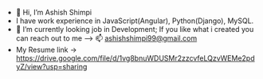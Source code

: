 - 👋 Hi, I’m Ashish Shimpi
- I have work experience in JavaScript(Angular), Python(Django), MySQL.
- 🌱 I’m currently looking job in Development; If you like what i created you 
 can reach out to me --> 📫 ashishshimpi99@gmail.com
- My Resume link -> https://drive.google.com/file/d/1vg8bnuWDUSMr2zzcvfeLQzvWEMe2pdyZ/view?usp=sharing
<!---
AshishShimpi/AshishShimpi is a ✨ special ✨ repository because its `README.md` (this file) appears on your GitHub profile.
You can click the Preview link to take a look at your changes.- 💞️ I’m looking to collaborate on ...
--->
